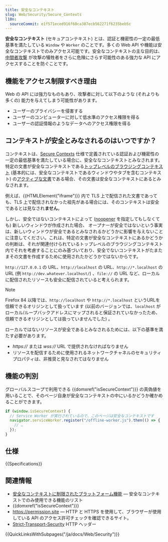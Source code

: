 ```yaml
---
title: 安全なコンテキスト
slug: Web/Security/Secure_Contexts
l10n:
  sourceCommit: e1f571eced916f60ca387ecb562271f6235beb5c
---
```


**安全なコンテキスト** (セキュアコンテキスト) とは、認証と機密性の一定の最低基準を満たしている `Window` や `Worker` のことです。多くの Web API や機能は安全なコンテキストでのみアクセス可能です。安全なコンテキストの主な目的は、[中間者攻撃](https://ja.wikipedia.org/wiki/中間者攻撃) が攻撃の犠牲者をさらに危険にさらす可能性のある強力な API にアクセスすることを防ぐことです。

## 機能をアクセス制限すべき理由

Web の API には強力なものもあり、攻撃者に対して以下のような (それよりも多くの) 能力を与えてしまう可能性があります。

- ユーザーのプライバシーを侵害する
- ユーザーのコンピューターに対して低水準のアクセス権限を得る
- ユーザーの認証情報のようなデータへのアクセス権限を得る

## コンテキストが安全とみなされるのはいつですか？

コンテキストは、[Secure Contexts](https://w3c.github.io/webappsec-secure-contexts/) 仕様で定義されている認証および機密性の一定の最低基準を満たしている場合に、安全ななコンテキストとみなされます。特定の文書が安全なコンテキストである[トップレベルのブラウジングコンテキスト](https://html.spec.whatwg.org/multipage/browsers.html#top-level-browsing-context) (基本的には、安全なコンテキストであるウィンドウやタブを含むコンテキスト) の[アクティブな文書](https://html.spec.whatwg.org/multipage/browsers.html#active-document)である場合、その文書は安全なコンテキストにあるとみなされます。

例えば、{{HTMLElement("iframe")}} 内で TLS 上で配信された文書であっても、TLS 上で配信されなかった祖先がある場合には、そのコンテキストは安全であるとは見なされ**ません**。

しかし、安全ではないコンテキストによって ([noopener](/ja/docs/Web/API/Window/open#noopener) を指定してもしなくても) 新しいウィンドウが作成された場合、 オープナーが安全ではないという事実は、新しいウィンドウが安全であるとみなされるかどうかに影響を与えないことに注意してください。これは、特定の文書が安全なコンテキストにあるかどうかの判断は、それが関連付けられているトップレベルのブラウジングコンテキスト内でそれを考慮することにのみ基づいており、安全でないコンテキストがたまたまその文書を作成するために使用されたかどうかではないからです。

`http://127.0.0.1` の URL、`http://localhost` の URL、`http://*.localhost` の URL (例 `http://dev.whatever.localhost/`) 、`file://` の URL など、ローカルに配信されたリソースも安全に配信されていると考えられます。

> [!NOTE]
> Firefox 84 以降では、`http://localhost` や `http://*.localhost` というURLを信頼できるオリジンとして扱っています (以前のバージョンでは、`localhost` がローカル/ループバックアドレスにマップされると保証されていなかったため、信頼できるオリジンとしては扱っていませんでした) 。

ローカルではないリソースが安全であるとみなされるためには、以下の基準を満たす必要があります。

- _https\://_ または _wss\://_ URL で提供されなければなりません
- リソースを配信するために使用されるネットワークチャネルのセキュリティプロパティは、非推奨と見なされてはなりません

## 機能の判別

グローバルスコープで利用できる {{domxref("isSecureContext")}} の真偽値を用いることで、そのページ自身が安全なコンテキストの中にいるかどうか確かめることができます。

```js
if (window.isSecureContext) {
  // Service Worker が実行されているので、このページは安全なコンテキストです
  navigator.serviceWorker.register("/offline-worker.js").then(() => {
    // …
  });
}
```

## 仕様

{{Specifications}}

## 関連情報

- [安全なコンテキストに制限されたプラットフォーム機能](/ja/docs/Web/Security/Secure_Contexts/features_restricted_to_secure_contexts) — 安全なコンテキストでのみ使用できる機能のリスト
- {{domxref("isSecureContext")}}
- <https://permission.site> — HTTP と HTTPS を使用して、ブラウザーが使用している API のアクセス許可チェックを確認できるサイト。
- [Strict-Transport-Security](/ja/docs/Web/HTTP/Headers/Strict-Transport-Security) HTTP ヘッダー

{{QuickLinksWithSubpages("/ja/docs/Web/Security")}}
